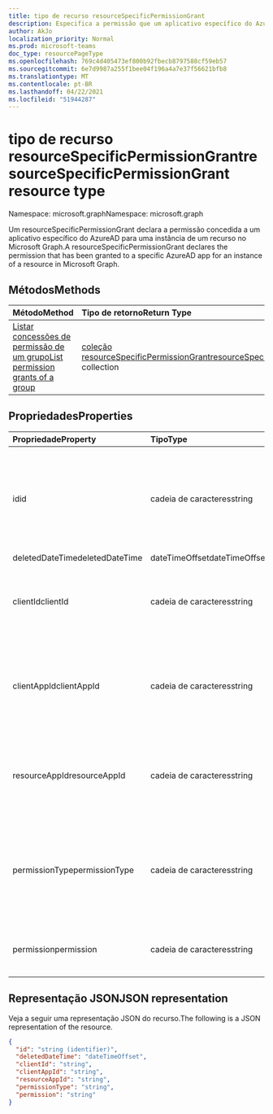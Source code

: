 ```yaml
---
title: tipo de recurso resourceSpecificPermissionGrant
description: Especifica a permissão que um aplicativo específico do Azure AD tem.
author: AkJo
localization_priority: Normal
ms.prod: microsoft-teams
doc_type: resourcePageType
ms.openlocfilehash: 769c4d405473ef800b92fbecb8797588cf59eb57
ms.sourcegitcommit: 6e7d9987a255f1bee04f196a4a7e37f56621bfb8
ms.translationtype: MT
ms.contentlocale: pt-BR
ms.lasthandoff: 04/22/2021
ms.locfileid: "51944287"
---
```

# <a name="resourcespecificpermissiongrant-resource-type"></a><span data-ttu-id="8dc59-103">tipo de recurso resourceSpecificPermissionGrant</span><span class="sxs-lookup"><span data-stu-id="8dc59-103">resourceSpecificPermissionGrant resource type</span></span>

<span data-ttu-id="8dc59-104">Namespace: microsoft.graph</span><span class="sxs-lookup"><span data-stu-id="8dc59-104">Namespace: microsoft.graph</span></span>

<span data-ttu-id="8dc59-105">Um resourceSpecificPermissionGrant declara a permissão concedida a um aplicativo específico do AzureAD para uma instância de um recurso no Microsoft Graph.</span><span class="sxs-lookup"><span data-stu-id="8dc59-105">A resourceSpecificPermissionGrant declares the permission that has been granted to a specific AzureAD app for an instance of a resource in Microsoft Graph.</span></span>

## <a name="methods"></a><span data-ttu-id="8dc59-106">Métodos</span><span class="sxs-lookup"><span data-stu-id="8dc59-106">Methods</span></span>

|  <span data-ttu-id="8dc59-107">Método</span><span class="sxs-lookup"><span data-stu-id="8dc59-107">Method</span></span>                                                                   |  <span data-ttu-id="8dc59-108">Tipo de retorno</span><span class="sxs-lookup"><span data-stu-id="8dc59-108">Return Type</span></span>                                                                     | <span data-ttu-id="8dc59-109">Descrição</span><span class="sxs-lookup"><span data-stu-id="8dc59-109">Description</span></span>                                                  | 
| :------------------------------------------------------------------------ | :------------------------------------------------------------------------------- | :----------------------------------------------------------- |
|[<span data-ttu-id="8dc59-110">Listar concessões de permissão de um grupo</span><span class="sxs-lookup"><span data-stu-id="8dc59-110">List permission grants of a group</span></span>](../api/group-list-permissiongrants.md) | <span data-ttu-id="8dc59-111">[coleção resourceSpecificPermissionGrant](resourcespecificpermissiongrant.md)</span><span class="sxs-lookup"><span data-stu-id="8dc59-111">[resourceSpecificPermissionGrant](resourcespecificpermissiongrant.md) collection</span></span> | <span data-ttu-id="8dc59-112">Listar permissões concedidas em um grupo específico.</span><span class="sxs-lookup"><span data-stu-id="8dc59-112">List permissions that have been granted in a specific group.</span></span> |

## <a name="properties"></a><span data-ttu-id="8dc59-113">Propriedades</span><span class="sxs-lookup"><span data-stu-id="8dc59-113">Properties</span></span>

| <span data-ttu-id="8dc59-114">Propriedade</span><span class="sxs-lookup"><span data-stu-id="8dc59-114">Property</span></span>        | <span data-ttu-id="8dc59-115">Tipo</span><span class="sxs-lookup"><span data-stu-id="8dc59-115">Type</span></span>          | <span data-ttu-id="8dc59-116">Descrição</span><span class="sxs-lookup"><span data-stu-id="8dc59-116">Description</span></span>                                                                           |
| :-------------- | :------------ | :------------------------------------------------------------------------------------ |
| <span data-ttu-id="8dc59-117">id</span><span class="sxs-lookup"><span data-stu-id="8dc59-117">id</span></span>              | <span data-ttu-id="8dc59-118">cadeia de caracteres</span><span class="sxs-lookup"><span data-stu-id="8dc59-118">string</span></span>        | <span data-ttu-id="8dc59-119">O identificador exclusivo da concessão de permissão específica do recurso.</span><span class="sxs-lookup"><span data-stu-id="8dc59-119">The unique identifier of the resource-specific permission grant.</span></span> <span data-ttu-id="8dc59-120">Somente leitura.</span><span class="sxs-lookup"><span data-stu-id="8dc59-120">Read-only.</span></span>           |
| <span data-ttu-id="8dc59-121">deletedDateTime</span><span class="sxs-lookup"><span data-stu-id="8dc59-121">deletedDateTime</span></span> | <span data-ttu-id="8dc59-122">dateTimeOffset</span><span class="sxs-lookup"><span data-stu-id="8dc59-122">dateTimeOffset</span></span>| <span data-ttu-id="8dc59-123">Não usado.</span><span class="sxs-lookup"><span data-stu-id="8dc59-123">Not used.</span></span>                                                                             |
| <span data-ttu-id="8dc59-124">clientId</span><span class="sxs-lookup"><span data-stu-id="8dc59-124">clientId</span></span>        | <span data-ttu-id="8dc59-125">cadeia de caracteres</span><span class="sxs-lookup"><span data-stu-id="8dc59-125">string</span></span>        | <span data-ttu-id="8dc59-126">ID do aplicativo do Azure AD que recebeu acesso.</span><span class="sxs-lookup"><span data-stu-id="8dc59-126">ID of the Azure AD app that has been granted access.</span></span> <span data-ttu-id="8dc59-127">Somente leitura.</span><span class="sxs-lookup"><span data-stu-id="8dc59-127">Read-only.</span></span>                            |
| <span data-ttu-id="8dc59-128">clientAppId</span><span class="sxs-lookup"><span data-stu-id="8dc59-128">clientAppId</span></span>     | <span data-ttu-id="8dc59-129">cadeia de caracteres</span><span class="sxs-lookup"><span data-stu-id="8dc59-129">string</span></span>        | <span data-ttu-id="8dc59-130">ID da entidade de serviço do aplicativo do Azure AD que recebeu acesso.</span><span class="sxs-lookup"><span data-stu-id="8dc59-130">ID of the service principal of the Azure AD app that has been granted access.</span></span> <span data-ttu-id="8dc59-131">Somente leitura.</span><span class="sxs-lookup"><span data-stu-id="8dc59-131">Read-only.</span></span>   |
| <span data-ttu-id="8dc59-132">resourceAppId</span><span class="sxs-lookup"><span data-stu-id="8dc59-132">resourceAppId</span></span>   | <span data-ttu-id="8dc59-133">cadeia de caracteres</span><span class="sxs-lookup"><span data-stu-id="8dc59-133">string</span></span>        | <span data-ttu-id="8dc59-134">ID do aplicativo do Azure AD que está hospedando o recurso.</span><span class="sxs-lookup"><span data-stu-id="8dc59-134">ID of the Azure AD app that is hosting the resource.</span></span> <span data-ttu-id="8dc59-135">Somente leitura.</span><span class="sxs-lookup"><span data-stu-id="8dc59-135">Read-only.</span></span>                        |
| <span data-ttu-id="8dc59-136">permissionType</span><span class="sxs-lookup"><span data-stu-id="8dc59-136">permissionType</span></span>  | <span data-ttu-id="8dc59-137">cadeia de caracteres</span><span class="sxs-lookup"><span data-stu-id="8dc59-137">string</span></span>        | <span data-ttu-id="8dc59-138">O tipo de permissão.</span><span class="sxs-lookup"><span data-stu-id="8dc59-138">The type of permission.</span></span> <span data-ttu-id="8dc59-139">Os valores possíveis são: `Application` e `Delegated`.</span><span class="sxs-lookup"><span data-stu-id="8dc59-139">Possible values are: `Application`, `Delegated`.</span></span> <span data-ttu-id="8dc59-140">Somente leitura.</span><span class="sxs-lookup"><span data-stu-id="8dc59-140">Read-only.</span></span> |
| <span data-ttu-id="8dc59-141">permission</span><span class="sxs-lookup"><span data-stu-id="8dc59-141">permission</span></span>      | <span data-ttu-id="8dc59-142">cadeia de caracteres</span><span class="sxs-lookup"><span data-stu-id="8dc59-142">string</span></span>        | <span data-ttu-id="8dc59-143">O nome da permissão.</span><span class="sxs-lookup"><span data-stu-id="8dc59-143">The name of the permission.</span></span> <span data-ttu-id="8dc59-144">Somente leitura.</span><span class="sxs-lookup"><span data-stu-id="8dc59-144">Read-only.</span></span>                                                |

## <a name="json-representation"></a><span data-ttu-id="8dc59-145">Representação JSON</span><span class="sxs-lookup"><span data-stu-id="8dc59-145">JSON representation</span></span>

<span data-ttu-id="8dc59-146">Veja a seguir uma representação JSON do recurso.</span><span class="sxs-lookup"><span data-stu-id="8dc59-146">The following is a JSON representation of the resource.</span></span>

<!-- {
  "blockType": "resource",
  "keyProperty": "id",
  "@odata.type": "microsoft.graph.resourceSpecificPermissionGrant"
}-->

```json
{
  "id": "string (identifier)",
  "deletedDateTime": "dateTimeOffset",
  "clientId": "string",
  "clientAppId": "string",
  "resourceAppId": "string",
  "permissionType": "string",
  "permission": "string"
}
```
